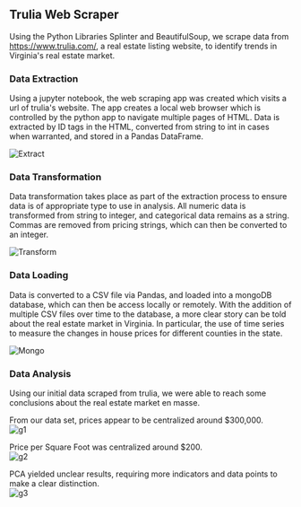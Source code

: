 ## Trulia Web Scraper
Using the Python Libraries Splinter and BeautifulSoup, we scrape data from https://www.trulia.com/, a real estate listing website, to identify trends in Virginia's real estate market. 

### Data Extraction
Using a jupyter notebook, the web scraping app was created which visits a url of trulia's website. The app creates a local web browser which is controlled by the python app to navigate multiple pages of HTML. Data is extracted by ID tags in the HTML, converted from string to int in cases when warranted, and stored in a Pandas DataFrame. 

![Extract](https://user-images.githubusercontent.com/12026338/122141913-58411b00-ce1c-11eb-9fd5-7629ef761312.PNG)


### Data Transformation
Data transformation takes place as part of the extraction process to ensure data is of appropriate type to use in analysis. All numeric data is transformed from string to integer, and categorical data remains as a string. Commas are removed from pricing strings, which can then be converted to an integer. 

![Transform](https://user-images.githubusercontent.com/12026338/122141941-655e0a00-ce1c-11eb-92e7-f37ddb6c725d.PNG)


### Data Loading
Data is converted to a CSV file via Pandas, and loaded into a mongoDB database, which can then be access locally or remotely. With the addition of multiple CSV files over time to the database, a more clear story can be told about the real estate market in Virginia. In particular, the use of time series to measure the changes in house prices for different counties in the state.

![Mongo](https://user-images.githubusercontent.com/12026338/122141958-6b53eb00-ce1c-11eb-9e96-0df3c28ef33b.PNG)



### Data Analysis
Using our initial data scraped from trulia, we were able to reach some conclusions about the real estate market en masse. 

From our data set, prices appear to be centralized around $300,000.  
![g1](https://user-images.githubusercontent.com/12026338/122141964-6ee77200-ce1c-11eb-96e6-e5f51629d235.PNG)

Price per Square Foot was centralized around $200.  
![g2](https://user-images.githubusercontent.com/12026338/122141979-77d84380-ce1c-11eb-952c-20b71d742272.PNG)


PCA yielded unclear results, requiring more indicators and data points to make a clear distinction.   
![g3](https://user-images.githubusercontent.com/12026338/122141985-7c9cf780-ce1c-11eb-89e4-ba057e93a2b6.PNG)


